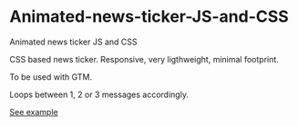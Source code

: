 # Animated-news-ticker-JS-and-CSS
Animated news ticker JS and CSS

CSS based news ticker. Responsive, very ligthweight, minimal footprint.

To be used with GTM.

Loops between 1, 2 or 3 messages accordingly.

[See example](https://raw.githubusercontent.com/bulhosa-git/Animated-news-ticker-JS-and-CSS/main/news.png)
